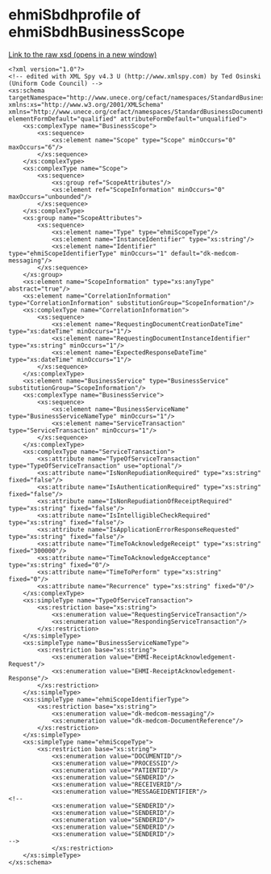 # ehmiSbdhprofile of ehmiSbdhBusinessScope

<a href="https://github.com/medcomdk/dk-ehmi-sbdh/blob/v0.90.1-beta.1/input/pagecontent/ehmiSBDH/ehmiBusinessScope.xsd" target="_blank">Link to the raw xsd (opens in a new window)</a>

	<?xml version="1.0"?>
	<!-- edited with XML Spy v4.3 U (http://www.xmlspy.com) by Ted Osinski (Uniform Code Council) -->
	<xs:schema targetNamespace="http://www.unece.org/cefact/namespaces/StandardBusinessDocumentHeader" xmlns:xs="http://www.w3.org/2001/XMLSchema" xmlns="http://www.unece.org/cefact/namespaces/StandardBusinessDocumentHeader" elementFormDefault="qualified" attributeFormDefault="unqualified">
		<xs:complexType name="BusinessScope">
			<xs:sequence>
				<xs:element name="Scope" type="Scope" minOccurs="0" maxOccurs="6"/>
			</xs:sequence>
		</xs:complexType>
		<xs:complexType name="Scope">
			<xs:sequence>
				<xs:group ref="ScopeAttributes"/>
				<xs:element ref="ScopeInformation" minOccurs="0" maxOccurs="unbounded"/>
			</xs:sequence>
		</xs:complexType>
		<xs:group name="ScopeAttributes">
			<xs:sequence>
				<xs:element name="Type" type="ehmiScopeType"/>
				<xs:element name="InstanceIdentifier" type="xs:string"/>
				<xs:element name="Identifier" type="ehmiScopeIdentifierType" minOccurs="1" default="dk-medcom-messaging"/>
			</xs:sequence>
		</xs:group>
		<xs:element name="ScopeInformation" type="xs:anyType" abstract="true"/>
		<xs:element name="CorrelationInformation" type="CorrelationInformation" substitutionGroup="ScopeInformation"/>
		<xs:complexType name="CorrelationInformation">
			<xs:sequence>
				<xs:element name="RequestingDocumentCreationDateTime" type="xs:dateTime" minOccurs="1"/>
				<xs:element name="RequestingDocumentInstanceIdentifier" type="xs:string" minOccurs="1"/>
				<xs:element name="ExpectedResponseDateTime" type="xs:dateTime" minOccurs="1"/>
			</xs:sequence>
		</xs:complexType>
		<xs:element name="BusinessService" type="BusinessService" substitutionGroup="ScopeInformation"/>
		<xs:complexType name="BusinessService">
			<xs:sequence>
				<xs:element name="BusinessServiceName" type="BusinessServiceNameType" minOccurs="1"/>
				<xs:element name="ServiceTransaction" type="ServiceTransaction" minOccurs="1"/>
			</xs:sequence>
		</xs:complexType>
		<xs:complexType name="ServiceTransaction">
			<xs:attribute name="TypeOfServiceTransaction" type="TypeOfServiceTransaction" use="optional"/>
			<xs:attribute name="IsNonRepudiationRequired" type="xs:string" fixed="false"/>
			<xs:attribute name="IsAuthenticationRequired" type="xs:string" fixed="false"/>
			<xs:attribute name="IsNonRepudiationOfReceiptRequired" type="xs:string" fixed="false"/>
			<xs:attribute name="IsIntelligibleCheckRequired" type="xs:string" fixed="false"/>
			<xs:attribute name="IsApplicationErrorResponseRequested" type="xs:string" fixed="false"/>
			<xs:attribute name="TimeToAcknowledgeReceipt" type="xs:string" fixed="300000"/>
			<xs:attribute name="TimeToAcknowledgeAcceptance" type="xs:string" fixed="0"/>
			<xs:attribute name="TimeToPerform" type="xs:string" fixed="0"/>
			<xs:attribute name="Recurrence" type="xs:string" fixed="0"/>
		</xs:complexType>
		<xs:simpleType name="TypeOfServiceTransaction">
			<xs:restriction base="xs:string">
				<xs:enumeration value="RequestingServiceTransaction"/>
				<xs:enumeration value="RespondingServiceTransaction"/>
			</xs:restriction>
		</xs:simpleType>
		<xs:simpleType name="BusinessServiceNameType">
			<xs:restriction base="xs:string">
				<xs:enumeration value="EHMI-ReceiptAcknowledgement-Request"/>
				<xs:enumeration value="EHMI-ReceiptAcknowledgement-Response"/>
			</xs:restriction>
		</xs:simpleType>
		<xs:simpleType name="ehmiScopeIdentifierType">
			<xs:restriction base="xs:string">
				<xs:enumeration value="dk-medcom-messaging"/>
				<xs:enumeration value="dk-medcom-DocumentReference"/>
			</xs:restriction>
		</xs:simpleType>
		<xs:simpleType name="ehmiScopeType">
			<xs:restriction base="xs:string">
				<xs:enumeration value="DOCUMENTID"/>
				<xs:enumeration value="PROCESSID"/>
				<xs:enumeration value="PATIENTID"/>
				<xs:enumeration value="SENDERID"/>
				<xs:enumeration value="RECEIVERID"/>
				<xs:enumeration value="MESSAGEIDENTIFIER"/>
	<!--
				<xs:enumeration value="SENDERID"/>
				<xs:enumeration value="SENDERID"/>
				<xs:enumeration value="SENDERID"/>
				<xs:enumeration value="SENDERID"/>
				<xs:enumeration value="SENDERID"/>
	-->
				</xs:restriction>
		</xs:simpleType>
	</xs:schema>
